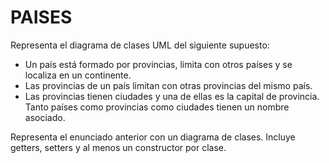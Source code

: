 # PAISES

Representa el diagrama de clases UML del siguiente supuesto:

* Un	país	está	formado	por	provincias,	limita	con	otros	países	y	se	localiza	en	un	continente.	
* Las	 provincias	 de	 un	 país	limitan	 con	 otras	 provincias	 del	mismo	 país.	 
* Las	 provincias	tienen	ciudades	y	una	de	ellas	es	la	capital	de	provincia.	Tanto	países	como provincias	como	ciudades	tienen	un	nombre	asociado.

Representa	el	enunciado	anterior	con	un	diagrama	de	clases. Incluye	getters,	setters	y	al	menos	un	constructor	por	clase.
